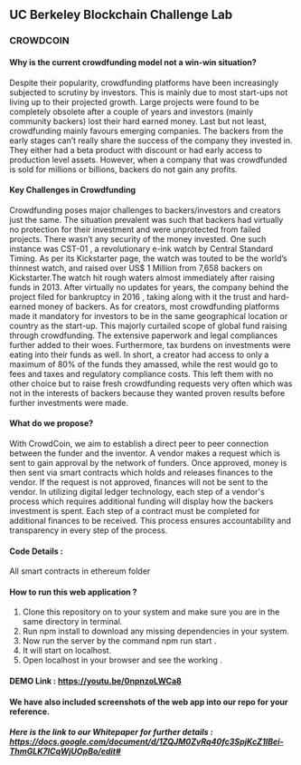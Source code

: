 ## UC Berkeley Blockchain Challenge Lab

### CROWDCOIN

#### Why is the current crowdfunding model not a win-win situation?
Despite their popularity, crowdfunding platforms have been increasingly subjected to scrutiny by investors. This is mainly due to most start-ups not living up to their projected growth. Large projects were found to be completely obsolete after a couple of years and investors (mainly community backers) lost their hard earned money.
Last but not least, crowdfunding mainly favours emerging companies. The backers from the early stages can’t really share the success of the company they invested in. They either had a beta product with discount or had early access to production level assets. However, when a company that was crowdfunded is sold for millions or billions, backers do not gain any profits.

#### Key Challenges in Crowdfunding 
Crowdfunding poses major challenges to backers/investors and creators just the same. The situation prevalent was such that backers had virtually no protection for their investment and were unprotected from failed projects. There wasn’t any security of the money invested. One such instance was CST-01 , a revolutionary e-ink watch by Central Standard Timing. As per its Kickstarter page, the watch was touted to be the world’s thinnest watch, and raised over US$ 1 Million from 7,658 backers on Kickstarter.The watch hit rough waters almost immediately after raising funds in 2013. After virtually no updates for years, the company behind the project filed for bankruptcy in 2016 , taking along with it the trust and hard-earned money of backers.
As for creators, most crowdfunding platforms made it mandatory for investors to be in the same geographical location or country as the start-up. This majorly curtailed scope of global fund raising through crowdfunding. The extensive paperwork and legal compliances further added to their woes. Furthermore, tax burdens on investments were eating into their funds as well. In short, a creator had access to only a maximum of 80% of the funds they amassed, while the rest would go to fees and taxes and regulatory compliance costs. This left them with no other choice but to raise fresh crowdfunding requests very often which was not in the interests of backers because they wanted proven results before further investments were made.

#### What do we propose?
With CrowdCoin, we aim to establish a direct peer to peer connection between the funder and the inventor. A vendor makes a request which is sent to gain approval by the network of funders. Once approved, money is then sent via smart contracts which holds and releases finances to the vendor. If the request is not approved, finances will not be sent to the vendor.  In utilizing digital ledger technology, each step of a vendor's process which requires additional funding will display how the backers investment is spent. Each step of a contract must be completed for additional finances to be received. This process ensures accountability and transparency in every step of the process. 

#### Code Details :
All smart contracts in ethereum folder


#### How to run this web application ?
1. Clone this repository on to your system and make sure you are in the same directory in terminal.
2. Run  npm install to download any missing dependencies in your system.
3. Now run the server by the command  npm run start .
4. It will start on localhost. 
5. Open localhost in your browser and see the working . 

#### DEMO Link : https://youtu.be/0npnzoLWCa8

#### We have also included screenshots of the web app into our repo for your reference.

##### Here is the link to our Whitepaper for further details : https://docs.google.com/document/d/1ZQJM0ZvRq40fc3SpjKcZ1IBei-ThmGLK7lCqWjUOpBo/edit#





